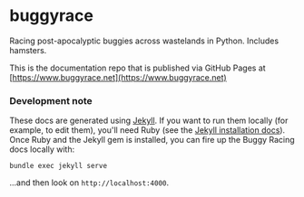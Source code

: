 # buggyrace

Racing post-apocalyptic buggies across wastelands in Python. Includes hamsters.

This is the documentation repo that is published via GitHub Pages at
[https://www.buggyrace.net](https://www.buggyrace.net)

### Development note

These docs are generated using [Jekyll](https://jekyllrb.com). If you want to
run them locally (for example, to edit them), you'll need Ruby
(see the [Jekyll installation docs](https://jekyllrb.com/docs/installation/)).
Once Ruby and the Jekyll gem is installed, you can fire up the Buggy Racing
docs locally with:

    bundle exec jekyll serve

...and then look on `http://localhost:4000`.